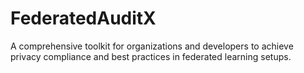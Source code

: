 # FederatedAuditX
A comprehensive toolkit for organizations and developers to achieve privacy compliance and best practices in federated learning setups.

